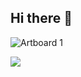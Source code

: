 ## Hi there 👋
![Artboard 1](https://github.com/allaccess28/allaccess28/assets/68475456/3f5c4318-6594-4e11-bdca-df013ee28a71)


<img src="https://github-readme-stats.vercel.app/api/top-langs/?username=allaccess28"/>
<!--
**allaccess28/allaccess28** is a ✨ _special_ ✨ repository because its `README.md` (this file) appears on your GitHub profile.

Here are some ideas to get you started:

- 🔭 I’m currently working on ...
- 🌱 I’m currently learning ...
- 👯 I’m looking to collaborate on ...
- 🤔 I’m looking for help with ...
- 💬 Ask me about ...
- 📫 How to reach me: ...
- 😄 Pronouns: ...
- ⚡ Fun fact: ...
-->
